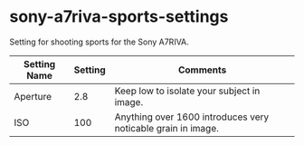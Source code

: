 # sony-a7riva-sports-settings
Setting for shooting sports for the Sony A7RIVA.

| Setting Name | Setting | Comments                                   |
| -------------|---------| ----------------------------------------------- |
| Aperture     | 2.8     | Keep low to isolate your subject in image. |
| ISO          | 100     | Anything over 1600 introduces very noticable grain in image. |

